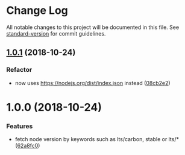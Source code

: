 # Change Log

All notable changes to this project will be documented in this file. See [standard-version](https://github.com/conventional-changelog/standard-version) for commit guidelines.

<a name="1.0.1"></a>
## [1.0.1](https://github.com/panva/fetch-node-release/compare/v1.0.0...v1.0.1) (2018-10-24)

### Refactor

* now uses https://nodejs.org/dist/index.json instead ([08cb2e2](https://github.com/panva/fetch-node-release/commit/0617a17))

<a name="1.0.0"></a>
# 1.0.0 (2018-10-24)


### Features

* fetch node version by keywords such as lts/carbon, stable or lts/* ([62a8fc0](https://github.com/panva/fetch-node-release/commit/62a8fc0))
